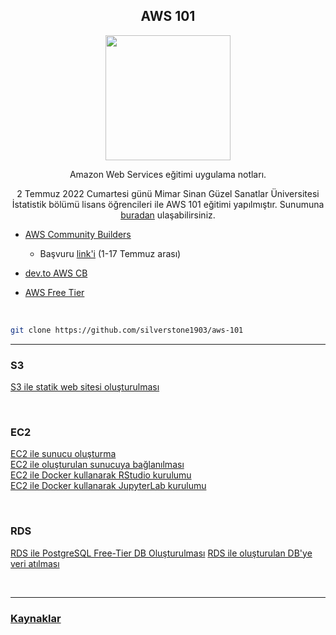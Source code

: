 <center>
<b>
<h2>
AWS 101
</h2>
</b>
<p style="text-align:center">
<img src="https://upload.wikimedia.org/wikipedia/commons/9/93/Amazon_Web_Services_Logo.svg" width="200">
</p>
Amazon Web Services eğitimi uygulama notları.

2 Temmuz 2022 Cumartesi günü Mimar Sinan Güzel Sanatlar Üniversitesi İstatistik bölümü lisans öğrencileri ile AWS 101 eğitimi yapılmıştır. Sunumuna [buradan](presentation\aws-intro.pdf) ulaşabilirsiniz. 
</center>


* [AWS Community Builders](https://aws.amazon.com/developer/community/community-builders) 
    * Başvuru [link'i](https://amazonmr.au1.qualtrics.com/jfe/form/SV_0k2OKbXiDwINdsO) (1-17 Temmuz arası)

* [dev.to AWS CB](https://dev.to/aws-builders)
* [AWS Free Tier](https://aws.amazon.com/tr/free/?all-free-tier.sort-by=item.additionalFields.SortRank&all-free-tier.sort-order=asc&awsf.Free%20Tier%20Types=*all&awsf.Free%20Tier%20Categories=*all)

<br>

```bash
git clone https://github.com/silverstone1903/aws-101
```

---

### S3 
[S3 ile statik web sitesi oluşturulması](s3/s3.md) 

<br>

### EC2
[EC2 ile sunucu oluşturma](ec2/ec2-con.md) \
[EC2 ile oluşturulan sunucuya bağlanılması](ec2/ec2-con.md) \
[EC2 ile Docker kullanarak RStudio kurulumu](ec2/rstudio.md) \
[EC2 ile Docker kullanarak JupyterLab kurulumu](ec2/jupyter.md) 

<br>

### RDS
[RDS ile PostgreSQL Free-Tier DB Oluşturulması](rds/rds-launch.md)
[RDS ile oluşturulan DB'ye veri atılması](rds/rds-insert.md)

<br>

---
### [Kaynaklar](kaynaklar.md)



